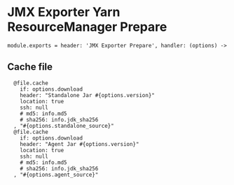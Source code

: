 
# JMX Exporter Yarn ResourceManager Prepare

    module.exports = header: 'JMX Exporter Prepare', handler: (options) ->

## Cache file

      @file.cache
        if: options.download
        header: "Standalone Jar #{options.version}"
        location: true
        ssh: null
        # md5: info.md5
        # sha256: info.jdk_sha256
      , "#{options.standalone_source}"
      @file.cache
        if: options.download
        header: "Agent Jar #{options.version}"
        location: true
        ssh: null
        # md5: info.md5
        # sha256: info.jdk_sha256
      , "#{options.agent_source}"
